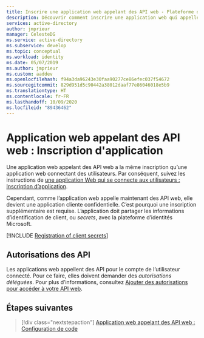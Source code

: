 ```yaml
---
title: Inscrire une application web appelant des API web - Plateforme d’identités Microsoft | Azure
description: Découvrir comment inscrire une application web qui appelle des API web
services: active-directory
author: jmprieur
manager: CelesteDG
ms.service: active-directory
ms.subservice: develop
ms.topic: conceptual
ms.workload: identity
ms.date: 05/07/2019
ms.author: jmprieur
ms.custom: aaddev
ms.openlocfilehash: f94a3da96243e30faa90277ce86efec037f54672
ms.sourcegitcommit: 829d951d5c90442a38012daaf77e86046018e5b9
ms.translationtype: HT
ms.contentlocale: fr-FR
ms.lasthandoff: 10/09/2020
ms.locfileid: "89436462"
---
```

# <a name="a-web-app-that-calls-web-apis-app-registration"></a>Application web appelant des API web : Inscription d'application

Une application web appelant des API web a la même inscription qu’une application web connectant des utilisateurs. Par conséquent, suivez les instructions de [une application Web qui se connecte aux utilisateurs : Inscription d’application](scenario-web-app-sign-user-app-registration.md).

Cependant, comme l’application web appelle maintenant des API web, elle devient une application cliente confidentielle. C’est pourquoi une inscription supplémentaire est requise. L’application doit partager les informations d’identification de client, ou *secrets*, avec la plateforme d’identités Microsoft.

[!INCLUDE [Registration of client secrets](../../../includes/active-directory-develop-scenarios-registration-client-secrets.md)]

## <a name="api-permissions"></a>Autorisations des API

Les applications web appellent des API pour le compte de l’utilisateur connecté. Pour ce faire, elles doivent demander des *autorisations déléguées*. Pour plus d’informations, consultez [Ajouter des autorisations pour accéder à votre API web](quickstart-configure-app-access-web-apis.md#add-permissions-to-access-your-web-api).

## <a name="next-steps"></a>Étapes suivantes

> [!div class="nextstepaction"]
> [Application web appelant des API web : Configuration de code](scenario-web-app-call-api-app-configuration.md)
